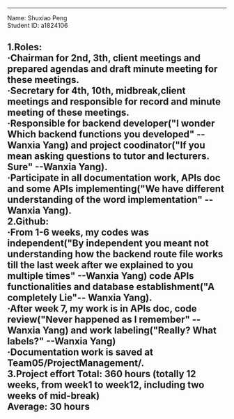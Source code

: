 
--------------------
Name: Shuxiao Peng  
Student ID: a1824106  

1.Roles:  
·Chairman for 2nd, 3th, client meetings and prepared agendas and draft minute meeting for these meetings.  
·Secretary for 4th, 10th, midbreak,client meetings and responsible for record and minute meeting of these meetings.  
·Responsible for backend developer("I wonder Which backend functions you developed" --Wanxia Yang) and project coodinator("If you mean asking questions to tutor and lecturers. Sure" --Wanxia Yang).  
·Participate in all documentation work, APIs doc and some APIs implementing("We have different understanding of the word implementation" --Wanxia Yang).  
2.Github:	
·From 1-6 weeks, my codes was independent("By independent you meant not understanding how the backend route file works till the last week after we explained to you multiple times" --Wanxia Yang) code APIs functionalities and database establishment("A completely Lie"-- Wanxia Yang).  
·After week 7, my work is in APIs doc, code review("Never happened as I remember" --Wanxia Yang) and work labeling("Really? What labels?" --Wanxia Yang)  
·Documentation work is saved at Team05/ProjectManagement/.  
3.Project effort Total: 360 hours (totally 12 weeks, from week1 to week12, including two weeks of mid-break)  
Average: 30 hours  
--------------------  
